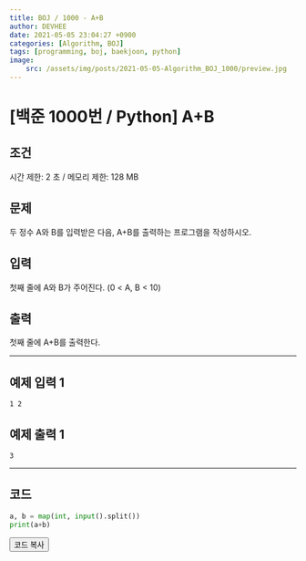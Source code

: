 ```yaml
---
title: BOJ / 1000 - A+B
author: DEVHEE
date: 2021-05-05 23:04:27 +0900
categories: [Algorithm, BOJ]
tags: [programming, boj, baekjoon, python]
image:
    src: /assets/img/posts/2021-05-05-Algorithm_BOJ_1000/preview.jpg
---
```


# **[백준 1000번 / Python] A+B**

## **조건**

시간 제한: 2 초 / 메모리 제한: 128 MB

## **문제**

두 정수 A와 B를 입력받은 다음, A+B를 출력하는 프로그램을 작성하시오.

## **입력**

첫째 줄에 A와 B가 주어진다. (0 < A, B < 10)

## **출력**

첫째 줄에 A+B를 출력한다.

---

## **예제 입력 1**

```
1 2
```

## **예제 출력 1**

```
3
```

---

## **코드**

```python
a, b = map(int, input().split())
print(a+b)
```

<div id="copycode" style="display: none;">
a, b = map(int, input().split())
print(a+b)
</div>

<button onclick="copycode(this.id)">코드 복사</button>